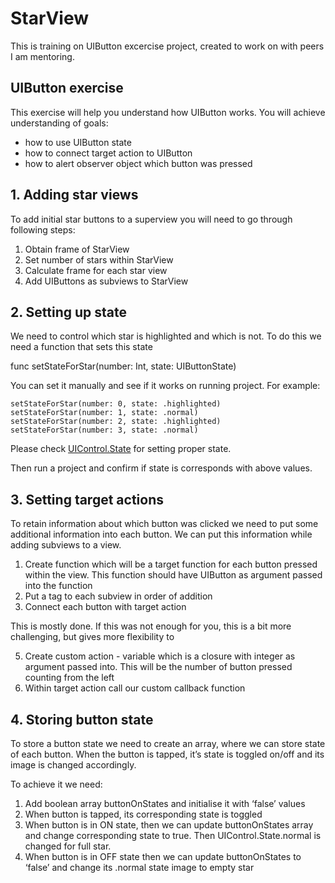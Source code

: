 # StarView
This is training on UIButton excercise project, created to work on with peers I am mentoring.


## UIButton exercise

This exercise will help you understand how UIButton works. You will achieve understanding of goals:
- how to use UIButton state
- how to connect target action to UIButton
- how to alert observer object which button was pressed


## 1. Adding star views

To add initial star buttons to a superview you will need to go through following steps:

1. Obtain frame of StarView
2. Set number of stars within StarView
3. Calculate frame for each star view
4. Add UIButtons as subviews to StarView

## 2. Setting up state

We need to control which star is highlighted and which is not. To do this we need a function that sets this state

func setStateForStar(number: Int, state: UIButtonState)

You can set it manually and see if it works on running project. For example:

```
setStateForStar(number: 0, state: .highlighted)
setStateForStar(number: 1, state: .normal)
setStateForStar(number: 2, state: .highlighted)
setStateForStar(number: 3, state: .normal)
```

Please check [UIControl.State](https://developer.apple.com/documentation/uikit/uicontrol/state?changes=_4) for setting proper state.

Then run a project and confirm if state is corresponds with above values.


## 3. Setting target actions

To retain information about which button was clicked we need to put some additional information into each button. We can put this information while adding subviews to a view.
1. Create function which will be a target function for each button pressed within the view. This function should have UIButton as argument passed into the function
3. Put a tag to each subview in order of addition
4. Connect each button with target action

This is mostly done. If this was not enough for you, this is a bit more challenging, but gives more flexibility to

5. Create custom action - variable which is a closure with integer as argument passed into. This will be the number of button pressed counting from the left
6. Within target action call our custom callback function


## 4. Storing button state

To store a button state we need to create an array, where we can store state of each button. When the button is tapped, it’s state is toggled on/off and its image is changed accordingly.

To achieve it we need:

1. Add boolean array buttonOnStates and initialise it with ‘false’ values
2. When button is tapped, its corresponding state is toggled
3. When button is in ON state, then we can update buttonOnStates array and change corresponding state to true. Then UIControl.State.normal is changed for full star.
4. When button is in OFF state then we can update buttonOnStates to ‘false’ and change its .normal state image to empty star


